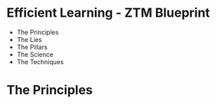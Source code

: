 # Efficient Learning - ZTM Blueprint

- The Principles
- The Lies
- The Pillars
- The Science
- The Techniques

# The Principles


